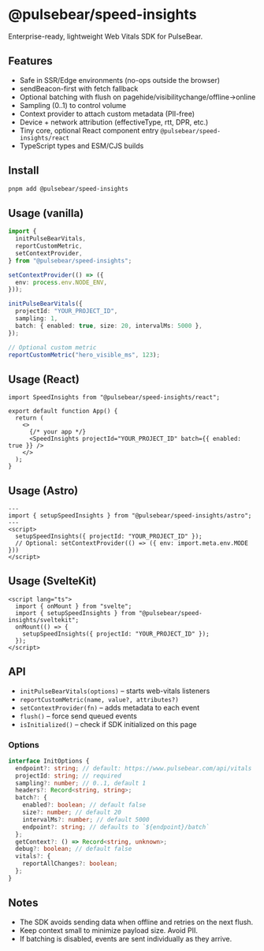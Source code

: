 # @pulsebear/speed-insights

Enterprise-ready, lightweight Web Vitals SDK for PulseBear.

## Features

- Safe in SSR/Edge environments (no-ops outside the browser)
- sendBeacon-first with fetch fallback
- Optional batching with flush on pagehide/visibilitychange/offline→online
- Sampling (0..1) to control volume
- Context provider to attach custom metadata (PII-free)
- Device + network attribution (effectiveType, rtt, DPR, etc.)
- Tiny core, optional React component entry `@pulsebear/speed-insights/react`
- TypeScript types and ESM/CJS builds

## Install

```bash
pnpm add @pulsebear/speed-insights
```

## Usage (vanilla)

```ts
import {
  initPulseBearVitals,
  reportCustomMetric,
  setContextProvider,
} from "@pulsebear/speed-insights";

setContextProvider(() => ({
  env: process.env.NODE_ENV,
}));

initPulseBearVitals({
  projectId: "YOUR_PROJECT_ID",
  sampling: 1,
  batch: { enabled: true, size: 20, intervalMs: 5000 },
});

// Optional custom metric
reportCustomMetric("hero_visible_ms", 123);
```

## Usage (React)

```tsx
import SpeedInsights from "@pulsebear/speed-insights/react";

export default function App() {
  return (
    <>
      {/* your app */}
      <SpeedInsights projectId="YOUR_PROJECT_ID" batch={{ enabled: true }} />
    </>
  );
}
```

## Usage (Astro)

```astro
---
import { setupSpeedInsights } from "@pulsebear/speed-insights/astro";
---
<script>
  setupSpeedInsights({ projectId: "YOUR_PROJECT_ID" });
  // Optional: setContextProvider(() => ({ env: import.meta.env.MODE }))
</script>
```

## Usage (SvelteKit)

```svelte
<script lang="ts">
  import { onMount } from "svelte";
  import { setupSpeedInsights } from "@pulsebear/speed-insights/sveltekit";
  onMount(() => {
    setupSpeedInsights({ projectId: "YOUR_PROJECT_ID" });
  });
</script>
```

## API

- `initPulseBearVitals(options)` – starts web-vitals listeners
- `reportCustomMetric(name, value?, attributes?)`
- `setContextProvider(fn)` – adds metadata to each event
- `flush()` – force send queued events
- `isInitialized()` – check if SDK initialized on this page

### Options

```ts
interface InitOptions {
  endpoint?: string; // default: https://www.pulsebear.com/api/vitals
  projectId: string; // required
  sampling?: number; // 0..1, default 1
  headers?: Record<string, string>;
  batch?: {
    enabled?: boolean; // default false
    size?: number; // default 20
    intervalMs?: number; // default 5000
    endpoint?: string; // defaults to `${endpoint}/batch`
  };
  getContext?: () => Record<string, unknown>;
  debug?: boolean; // default false
  vitals?: {
    reportAllChanges?: boolean;
  };
}
```

## Notes

- The SDK avoids sending data when offline and retries on the next flush.
- Keep context small to minimize payload size. Avoid PII.
- If batching is disabled, events are sent individually as they arrive.
